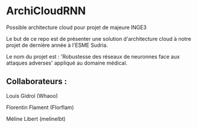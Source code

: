 # ArchiCloudRNN
Possible architecture cloud pour projet de majeure INGE3 


Le but de ce repo est de présenter une solution d'architecture cloud à notre projet de dernière année à l'ESME Sudria. 

Le nom du projet est : 'Robustesse des réseaux de neuronnes face aux attaques adverses' appliqué au domaine médical. 

## Collaborateurs :
Louis Gidrol (Whaoo)

Florentin Flament (Florflam)

Méline Libert (melinelbt)

